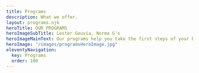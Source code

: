 ```yaml
---
title: Programs
description: What we offer.
layout: programs.njk
heroTitle: OUR PROGRAMS
heroImageSubTitle: Lester Gouvia, Norma G's
heroImageMainText: Our programs help you take the first steps of your business journey. Start with Entrepreneur Training to learn the basics, or apply directly for financing with Micro-Lending no matter your credit score, and get grant money with our Business Services. 
heroImage: "/images/programsHeroImage.jpg"
eleventyNavigation:
  key: Programs
  order: 100
---
```

